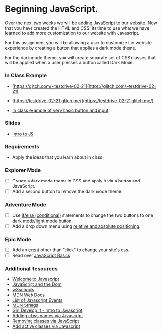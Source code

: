 # Beginning JavaScript.

Over the next two weeks we will be adding JavaScript to our website.  Now that you have created the HTML and CSS, its time to use what we have learned to add more customization to our website with Javascript.

For this assignment you will be allowing a user to customize the website experience by creating a button that applies a dark mode theme.   

For the dark mode theme, you will create separate set of CSS classes that will be applied when a user presses a button called Dark Mode.

### In Class Example

- [https://glitch.com/~testdrive-02-21](https://glitch.com/~testdrive-02-21)

- [https://testdrive-02-21.glitch.me/](https://testdrive-02-21.glitch.me/)

- [In class example of very basic button and input](https://glitch.com/~third-steep-eel)

### Slides

- [Intro to JS](https://slides.com/lizthrilla/javascript/#/)

### Requirements

- Apply the ideas that you learn about in class

### Explorer Mode

- [ ] Create a dark mode theme in CSS and apply it via a button and JavaScript.
- [ ] Add a second button to remove the dark mode theme.

### Adventure Mode

- [ ] Use [if/else (conditional)](https://handbook.suncoast.io/lessons/js-intro/control-flow#conditional-statements) statements to change the two buttons to one dark mode/light mode button.
- [ ] Add a drop down menu using [relative and absolute positioning](https://handbook.suncoast.io/lessons/css-layout/positioning).

### Epic Mode

- [ ] Add an [event](https://developer.mozilla.org/en-US/docs/Web/Events) other than "click" to change your site's css.
- [ ] Read over [JavaScript Basics](https://handbook.suncoast.io/lessons/js-intro)

### Additional Resources

- [Welcome to Javascript](https://handbook.suncoast.io/lessons/js-intro)
- [JavaScript and the Dom](https://handbook.suncoast.io/lessons/js-dom)
- [w3schools](https://www.w3schools.com/js/js_intro.asp)
- [MDN Web Docs](https://developer.mozilla.org/en-US/docs/Web/JavaScript/A_re-introduction_to_JavaScript)
- [List of Javascript Events](https://developer.mozilla.org/en-US/docs/Web/Events)
- [MDN Strings](https://developer.mozilla.org/en-US/docs/Learn/JavaScript/First_steps/Strings)
- [Girl Develop It - Intro to Javascript](https://www.girldevelopit.com/materials/intro-js)
- [Adding class names via Javascript](https://www.w3schools.com/howto/howto_js_add_class.asp)
- [Removing classes via JavaScript](https://www.w3schools.com/howto/howto_js_add_class.asp)
- [Add active classes via Javascript](https://www.w3schools.com/howto/howto_js_active_element.asp)
